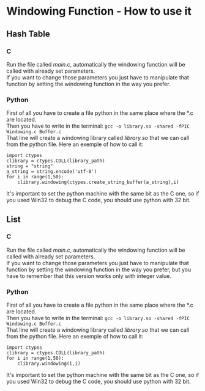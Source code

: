 # Windowing Function - How to use it

## Hash Table

### C

Run the file called *main.c*,  automatically the windowing function will be called with already set parameters. <br> 
If you want to change those parameters you just have to manipulate that function by setting the windowing function in the way you prefer.

### Python
First of all you have to create a file python in the same place where the *.c are located. <br>
Then you have to write in the terminal: `gcc -o library.so -shared -fPIC Windowing.c Buffer.c` <br>
That line will create a windowing library called *library.so* that we can call from the python file.
Here an exemple of how to call it: <br>
```
import ctypes
clibrary = ctypes.CDLL(library_path)
string = "string"
a_string = string.encode('utf-8')
for i in range(1,50):
    clibrary.windowing(ctypes.create_string_buffer(a_string),i)
```
It's important to set the python machine with the same bit as the C one, so if you used Win32 to debug the C code, you should use python with 32 bit.
## List
### C

Run the file called *main.c*,  automatically the windowing function will be called with already set parameters. <br> 
If you want to change those parameters you just have to manipulate that function by setting the windowing function in the way you prefer, but you have to remember that this version works only with integer value.

### Python

First of all you have to create a file python in the same place where the *.c are located. <br>
Then you have to write in the terminal: `gcc -o library.so -shared -fPIC Windowing.c Buffer.c` <br>
That line will create a windowing library called *library.so* that we can call from the python file.
Here an exemple of how to call it: <br>
```
import ctypes
clibrary = ctypes.CDLL(library_path)
for i in range(1,50):
    clibrary.windowing(i,i)
```
It's important to set the python machine with the same bit as the C one, so if you used Win32 to debug the C code, you should use python with 32 bit.

